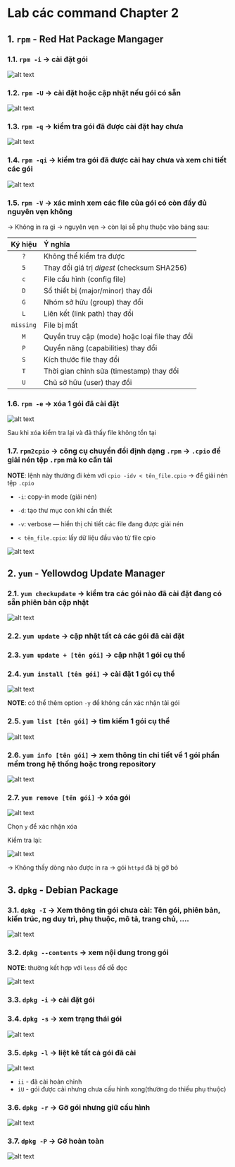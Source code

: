 # Lab các command Chapter 2
## 1. `rpm` - Red Hat Package Mangager
### 1.1. `rpm -i` -> cài đặt gói 

![alt text](../images/lpic_2_01.png)

### 1.2. `rpm -U` -> cài đặt hoặc cập nhật nếu gói có sẵn

![alt text](../images/lpic_2_02.png)

### 1.3. `rpm -q` -> kiểm tra gói đã được cài đặt hay chưa

![alt text](../images/lpic_2_03.png)

### 1.4. `rpm -qi` -> kiểm tra gói đã được cài hay chưa và xem chi tiết các gói

![alt text](../images/lpic_2_04.png)

### 1.5. `rpm -V` -> xác minh xem các file của gói có còn đầy đủ nguyên vẹn không

-> Không in ra gì -> nguyên vẹn
-> còn lại sễ phụ thuộc vào bảng sau:

|  Ký hiệu  | Ý nghĩa                                       |
| :-------: | :-------------------------------------------- |
|    `?`    | Không thể kiểm tra được                       |
|    `5`    | Thay đổi giá trị *digest* (checksum SHA256)   |
|    `c`    | File cấu hình (config file)                   |
|    `D`    | Số thiết bị (major/minor) thay đổi            |
|    `G`    | Nhóm sở hữu (group) thay đổi                  |
|    `L`    | Liên kết (link path) thay đổi                 |
| `missing` | File bị mất                                   |
|    `M`    | Quyền truy cập (mode) hoặc loại file thay đổi |
|    `P`    | Quyền năng (capabilities) thay đổi            |
|    `S`    | Kích thước file thay đổi                      |
|    `T`    | Thời gian chỉnh sửa (timestamp) thay đổi      |
|    `U`    | Chủ sở hữu (user) thay đổi                    |


### 1.6. `rpm -e` -> xóa 1 gói đã cài đặt

![alt text](../images/lpic_2_05.png)

Sau khi xóa kiểm tra lại và đã thấy file không tồn tại

### 1.7. `rpm2cpio` -> công cụ chuyển đổi định dạng `.rpm` -> `.cpio` để giải nén tệp `.rpm` mà ko cần tải 

**NOTE**: lệnh này thường đi kèm với `cpio -idv < tên_file.cpio` -> để giải nén tệp `.cpio`
- `-i`: copy-in mode (giải nén)

- `-d`: tạo thư mục con khi cần thiết

- `-v`: verbose — hiển thị chi tiết các file đang được giải nén

- `< tên_file.cpio`: lấy dữ liệu đầu vào từ file cpio

![alt text](../images/lpic_2_06.png)

## 2. `yum` - Yellowdog Update Manager
### 2.1. `yum checkupdate` -> kiểm tra các gói nào đã cài đặt đang có sẵn phiên bản cập nhật

![alt text](../images/lpic_2_07.png)

### 2.2. `yum update` -> cập nhật tất cả các gói đã cài đặt

### 2.3. `yum update + [tên gói]` -> cập nhật 1 gói cụ thể

### 2.4. `yum install [tên gói]` -> cài đặt 1 gói cụ thể

![alt text](../images/lpic_2_08.png)

**NOTE**: có thể thêm option `-y` để không cần xác nhận tải gói

### 2.5. `yum list [tên gói]` -> tìm kiếm 1 gói cụ thể

![alt text](../images/lpic_2_09.png)

### 2.6. `yum info [tên gói]` -> xem thông tin chi tiết về 1 gói phần mềm trong hệ thống hoặc trong repository

![alt text](../images/lpic_2_10.png)

### 2.7. `yum remove [tên gói]` -> xóa gói

![alt text](../images/lpic_2_11.png)


Chọn `y` để xác nhận xóa

Kiểm tra lại:

![alt text](../images/lpic_2_12.png)


-> Không thấy dòng nào được in ra -> gói `httpd` đã bị gỡ bỏ

## 3. `dpkg` - Debian Package
### 3.1. `dpkg -I` -> Xem thông tin gói chưa cài: Tên gói, phiên bản, kiến trúc, ng duy trì, phụ thuộc, mô tả, trang chủ, ....

![alt text](../images/lpic_2_13.png)


### 3.2. `dpkg --contents` -> xem nội dung trong gói

**NOTE**: thường kết hợp với `less` để dễ đọc

![alt text](../images/lpic_2_14.png)

### 3.3. `dpkg -i` -> cài đặt gói

### 3.4. `dpkg -s` -> xem trạng thái gói

![alt text](../images/lpic_2_15.png)

### 3.5. `dpkg -l` -> liệt kê tất cả gói đã cài

![alt text](../images/lpic_2_16.png)

- `ii` - đã cài hoản chỉnh
- `iU` - gói được cài nhưng chưa cấu hình xong(thường do thiếu phụ thuộc)

### 3.6. `dpkg -r` -> Gỡ gói nhưng giữ cấu hình

![alt text](../images/lpic_2_17.png)


### 3.7. `dpkg -P` -> Gỡ hoàn toàn

![alt text](../images/lpic_2_18.png)
